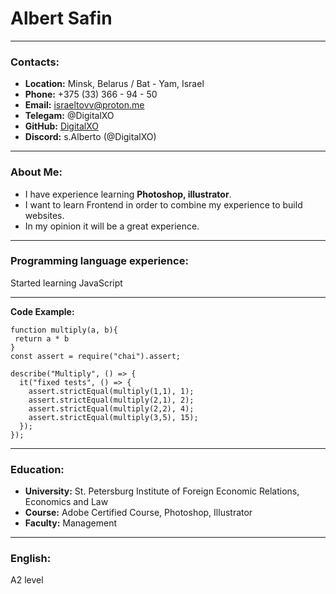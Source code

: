 # Albert Safin
---
### Contacts:
  * **Location:** Minsk, Belarus / Bat - Yam, Israel
  * **Phone:** +375 (33) 366 - 94 - 50
  * **Email:** israeltovv@proton.me
  * **Telegam:** @DigitalXO
  * **GitHub:** [DigitalXO](https://github.com/DigitalXO)
  * **Discord:** s.Alberto (@DigitalXO)
  
---
### About Me:
* I have experience learning **Photoshop, illustrator**. 
* I want to learn Frontend in order to combine my experience to build websites.
* In my opinion it will be a great experience.

---
### Programming language experience:
Started learning JavaScript

---

**Code Example:**

```
function multiply(a, b){
 return a * b
}
const assert = require("chai").assert;

describe("Multiply", () => {
  it("fixed tests", () => {
    assert.strictEqual(multiply(1,1), 1);
    assert.strictEqual(multiply(2,1), 2);
    assert.strictEqual(multiply(2,2), 4);
    assert.strictEqual(multiply(3,5), 15);   
  });
});
```
---
### Education:
* **University:** St. Petersburg Institute of Foreign Economic Relations, Economics and Law
* **Course:** Adobe Certified Course, Photoshop, Illustrator
* **Faculty:** Management

---

### English:
A2 level

